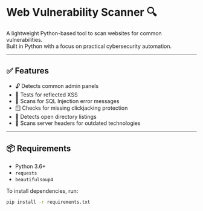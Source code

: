 # Web Vulnerability Scanner 🔍

A lightweight Python-based tool to scan websites for common vulnerabilities.  
Built in Python with a focus on practical cybersecurity automation.

---

## ✅ Features

- 🔓 Detects common admin panels
- 👾 Tests for reflected XSS
- 💉 Scans for SQL Injection error messages
- 🪟 Checks for missing clickjacking protection
- 📂 Detects open directory listings
- 🧬 Scans server headers for outdated technologies

---

## 📦 Requirements

- Python 3.6+
- `requests`
- `beautifulsoup4`

To install dependencies, run:
```bash
pip install -r requirements.txt

